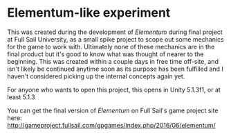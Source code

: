 # Elementum-like experiment

This was created during the development of *Elementum* during final project at Full Sail University, as a small spike project to scope out some mechanics for the game to work with. Ultimately none of these mechanics are in the final product but it's good to know what was thought of nearer to the beginning. This was created within a couple days in free time off-site, and isn't likely be continued anytime soon as its purpose has been fulfilled and I haven't considered picking up the internal concepts again yet.

For anyone who wants to open this project, this opens in Unity 5.1.3f1, or at least 5.1.3

You can get the final version of *Elementum* on Full Sail's game project site here: http://gameproject.fullsail.com/gpgames/index.php/2016/06/elementum/
